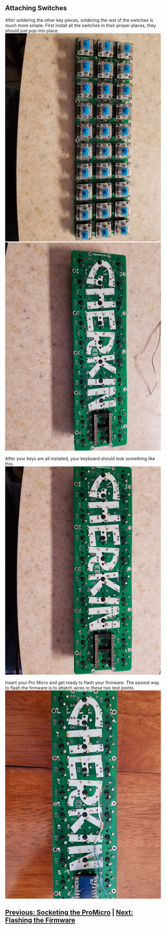 ## Attaching Switches ##

After soldering the other key pieces, soldering the rest of the switches is much more simple. First install all the switches in their proper places, they should just pop into place.
![Switches Installed Front](images/Photos/21-InsertKeysFront.jpg)
![Switches Installed Back](images/Photos/22-InsertKeysBack.jpg)

After your keys are all installed, your keyboard should look something like this.
![Switches Soldered](images/Photos/23-SolderedKeys.jpg)

Insert your Pro Micro and get ready to flash your firmware.
The easiest way to flash the firmware is to attatch wires to these two test points.
![Pro Micro Inserted](images/Photos/24-ProMicroInserted.jpg)

[Previous: Socketing the ProMicro](https://github.com/johnriforgiate/English-516-Final-Project/blob/master/Socketing.md) | [Next: Flashing the Firmware](https://github.com/johnriforgiate/English-516-Final-Project/blob/master/FlashingFirmware.md) 
-----
